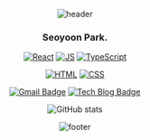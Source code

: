 
<div align="center">

![header](https://capsule-render.vercel.app/api?type=Waving&color=timeGradient&height=200&section=header&animation=twinkling)


### Seoyoon Park.
  
[![React](http://img.shields.io/badge/React-brightgreen?style=flat-square&logo=react&logoColor=white&link=https://YeleePark.github.io/)](https://YeleePark.github.io/) [![JS](http://img.shields.io/badge/JavaScript-yellow?style=flat-square&logo=JavaScript&logoColor=white&link=https://YeleePark.github.io/)](https://YeleePark.github.io/) [![TypeScript](http://img.shields.io/badge/TypeScript-blue?style=flat-square&logo=TypeScript&logoColor=white&link=https://YeleePark.github.io/)](https://YeleePark.github.io/)

[![HTML](http://img.shields.io/badge/HTML5-yellowgreen?style=flat-square&logo=HTML5&logoColor=white&link=https://YeleePark.github.io/)](https://YeleePark.github.io/) [![CSS](http://img.shields.io/badge/CSS3-green?style=flat-square&logo=CSS3&logoColor=white&link=https://YeleePark.github.io/)](https://YeleePark.github.io/) 

[![Gmail Badge](https://img.shields.io/badge/Gmail-lightgrey?style=flat-square&logo=Gmail&logoColor=white&link=mailto:dev.yelee@gmail.com)](mailto:dev.yelee@gmail.com) [![Tech Blog Badge](http://img.shields.io/badge/-Tech%20blog-lightgrey?style=flat-square&logo=github&link=https://YeleePark.github.io/)](https://yelee.tistory.com//)

![GitHub stats](https://github-readme-stats.vercel.app/api?username=yeleepark&show_icons=true&theme=dracula&hide=prs,issues)

![footer](https://capsule-render.vercel.app/api?type=Waving&color=timeGradient&height=200&section=footer)


</div>

